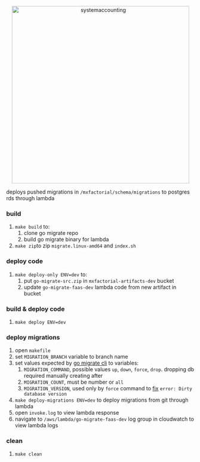 <p align="center">
  <img width="475" alt="systemaccounting" src="https://user-images.githubusercontent.com/12200465/37568924-06f05d08-2a99-11e8-8891-60f373b33421.png">
</p>


deploys pushed migrations in `/mxfactorial/schema/migrations` to postgres rds through lambda

### build
1. `make build` to:
    1. clone go migrate repo
    1. build go migrate binary for lambda
1. `make zip`to zip `migrate.linux-amd64` and `index.sh`

### deploy code
1. `make deploy-only ENV=dev` to:
    1. put `go-migrate-src.zip` in `mxfactorial-artifacts-dev` bucket
    1. update `go-migrate-faas-dev` lambda code from new artifact in bucket

### build & deploy code
1. `make deploy ENV=dev`

### deploy migrations
1. open `makefile`
1. set `MIGRATION_BRANCH` variable to branch name
1. set values expected by [go migrate cli](https://github.com/golang-migrate/migrate/tree/master/cmd/migrate#usage) to variables:
    1. `MIGRATION_COMMAND`, possible values `up`, `down`, `force`, `drop`. dropping db required manually creating after
    1. `MIGRATION_COUNT`, must be number or `all`
    1. `MIGRATION_VERSION`, used only by `force` command to [fix](https://github.com/golang-migrate/migrate/issues/282#issuecomment-530743258) `error: Dirty database version`
1. `make deploy-migrations ENV=dev` to deploy migrations from git through lambda
1. open `invoke.log` to view lambda response
1. navigate to `/aws/lambda/go-migrate-faas-dev` log group in cloudwatch to view lambda logs

### clean
1. `make clean`